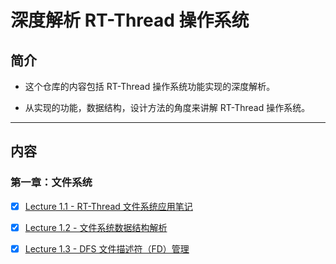 # 深度解析 RT-Thread 操作系统

## 简介

- 这个仓库的内容包括 RT-Thread 操作系统功能实现的深度解析。

- 从实现的功能，数据结构，设计方法的角度来讲解 RT-Thread 操作系统。

___

## 内容

### 第一章：文件系统
- [x] [Lecture 1.1 - RT-Thread 文件系统应用笔记](./Lectures/Lecture_1.1_RT-Thread_文件系统应用笔记.md)
- [x] [Lecture 1.2 - 文件系统数据结构解析](./Lectures/Lecture_1.2_文件系统数据结构解析.md)
- [x] [Lecture 1.3 - DFS 文件描述符（FD）管理](./Lectures/Lecture_1.3_DFS文件描述符管理.md)


